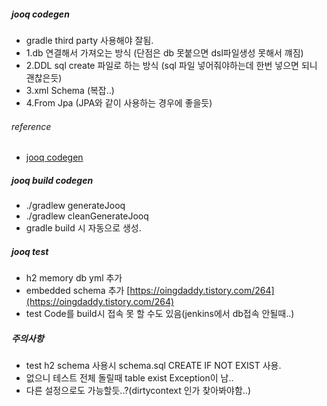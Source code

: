 ##### jooq codegen
- gradle third party 사용해야 잘됨.
- 1.db 연결해서 가져오는 방식 (단점은 db 못붙으면 dsl파일생성 못해서 꺠짐)
- 2.DDL sql create 파일로 하는 방식 (sql 파일 넣어줘야하는데 한번 넣으면 되니 괜찮은듯)
- 3.xml Schema (복잡..) 
- 4.From Jpa (JPA와 같이 사용하는 경우에 좋을듯)
###### reference
- [jooq codegen](https://kwonnam.pe.kr/wiki/gradle/jooq_codegen)

##### jooq build codegen
- ./gradlew generateJooq
- ./gradlew cleanGenerateJooq
- gradle build 시 자동으로 생성.

##### jooq test
- h2 memory db yml 추가
- embedded schema 추가 [https://oingdaddy.tistory.com/264](https://oingdaddy.tistory.com/264)
- test Code를 build시 접속 못 할 수도 있음(jenkins에서 db접속 안될때..)

##### 주의사항
- test h2 schema 사용시 schema.sql CREATE IF NOT EXIST 사용.
- 없으니 테스트 전체 돌릴때 table exist Exception이 남..
- 다른 설정으로도 가능할듯..?(dirtycontext 인가 찾아봐야함..)